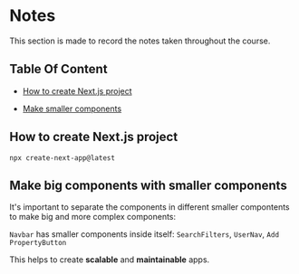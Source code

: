 # Notes

This section is made to record the notes taken throughout the course.

## Table Of Content

- [How to create Next.js project](#how-to-create-next.js-project)

- [Make smaller components](#make-smaller-components)

## How to create Next.js project

`npx create-next-app@latest`

## Make big components with smaller components

It's important to separate the components in different smaller compontents to make big and more complex components:

`Navbar` has smaller components inside itself: `SearchFilters`, `UserNav`, `Add PropertyButton`

This helps to create **scalable** and **maintainable** apps.

